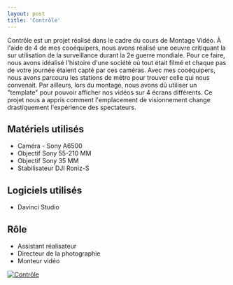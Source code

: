 ```yaml
---
layout: post
title: 'Contrôle'
---
```

Contrôle est un projet réalisé dans le cadre du cours de Montage Vidéo. À l'aide de 4 de mes cooéquipers, nous avons réalisé une oeuvre critiquant la sur utilisation de la surveillance durant la 2e guerre mondiale. Pour ce faire, nous avons idéalisé l'histoire d'une société où tout était filmé et chaque pas de votre journée étaient capté par ces caméras. Avec mes cooéquipers, nous avons parcouru les stations de métro pour trouver celle qui nous convenait. Par ailleurs, lors du montage, nous avons dû utiliser un "template" pour pouvoir afficher nos vidéos sur 4 écrans différents. Ce projet nous a appris comment l'emplacement de visionnement change drastiquement l'expérience des spectateurs.

## Matériels utilisés 
- Caméra - Sony A6500
- Objectif Sony 55-210 MM
- Objectif Sony 35 MM 
- Stabilisateur DJI Roniz-S

## Logiciels utilisés
- Davinci Studio

## Rôle
- Assistant réalisateur
- Directeur de la photographie
- Monteur vidéo


[![Contrôle](projects/proj-1/thumbnail.png)](https://youtu.be/tqY_zUwS9lI)